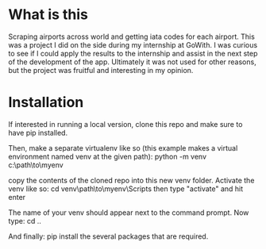 # What is this
Scraping airports across world and getting iata codes for each airport. This was a project I did on the side during my internship at GoWith. I was curious to see if I could apply the results to the internship and assist in the next step of the development of the app. Ultimately it was not used for other reasons, but the project was fruitful and interesting in my opinion.

# Installation
If interested in running a local version, clone this repo and make sure to have pip installed.

Then, make a separate virtualenv like so (this example makes a virtual environment named venv at the given path): python -m venv c:\path\to\myenv

copy the contents of the cloned repo into this new venv folder. Activate the venv like so: cd venv\path\to\myenv\Scripts then type "activate" and hit enter

The name of your venv should appear next to the command prompt. Now type: cd ..

And finally: pip install the several packages that are required.

